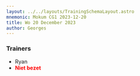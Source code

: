 ```yaml
---
layout: ../../layouts/TrainingSchemaLayout.astro
mnemonic: Mokum CG1 2023-12-20
title: Wo 20 December 2023
author: Georges
---
```

### Trainers
- Ryan
- <span style="color:red">**Niet bezet**</span>

